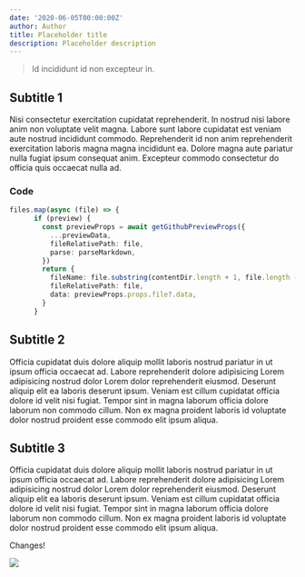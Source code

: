 ```yaml
---
date: '2020-06-05T00:00:00Z'
author: Author
title: Placeholder title
description: Placeholder description
---
```

> Id incididunt id non excepteur in.

## Subtitle 1

Nisi consectetur exercitation cupidatat reprehenderit. In nostrud nisi labore anim non voluptate velit magna. Labore sunt labore cupidatat est veniam aute nostrud incididunt commodo. Reprehenderit id non anim reprehenderit exercitation laboris magna magna incididunt ea. Dolore magna aute pariatur nulla fugiat ipsum consequat anim. Excepteur commodo consectetur do officia quis occaecat nulla ad.

### Code

```ts
files.map(async (file) => {
      if (preview) {
        const previewProps = await getGithubPreviewProps({
          ...previewData,
          fileRelativePath: file,
          parse: parseMarkdown,
        })
        return {
          fileName: file.substring(contentDir.length + 1, file.length - 3),
          fileRelativePath: file,
          data: previewProps.props.file?.data,
        }
      }
```

## Subtitle 2

Officia cupidatat duis dolore aliquip mollit laboris nostrud pariatur in ut ipsum officia occaecat ad. Labore reprehenderit dolore adipisicing Lorem adipisicing nostrud dolor Lorem dolor reprehenderit eiusmod. Deserunt aliquip elit ea laboris deserunt ipsum. Veniam est cillum cupidatat officia dolore id velit nisi fugiat. Tempor sint in magna laborum officia dolore laborum non commodo cillum. Non ex magna proident laboris id voluptate dolor nostrud proident esse commodo elit ipsum aliqua.

## Subtitle 3

Officia cupidatat duis dolore aliquip mollit laboris nostrud pariatur in ut ipsum officia occaecat ad. Labore reprehenderit dolore adipisicing Lorem adipisicing nostrud dolor Lorem dolor reprehenderit eiusmod. Deserunt aliquip elit ea laboris deserunt ipsum. Veniam est cillum cupidatat officia dolore id velit nisi fugiat. Tempor sint in magna laborum officia dolore laborum non commodo cillum. Non ex magna proident laboris id voluptate dolor nostrud proident esse commodo elit ipsum aliqua.

Changes!

![](/images/download.jpeg)